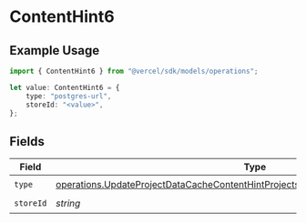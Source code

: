 # ContentHint6

## Example Usage

```typescript
import { ContentHint6 } from "@vercel/sdk/models/operations";

let value: ContentHint6 = {
    type: "postgres-url",
    storeId: "<value>",
};
```

## Fields

| Field                                                                                                                                                                                    | Type                                                                                                                                                                                     | Required                                                                                                                                                                                 | Description                                                                                                                                                                              |
| ---------------------------------------------------------------------------------------------------------------------------------------------------------------------------------------- | ---------------------------------------------------------------------------------------------------------------------------------------------------------------------------------------- | ---------------------------------------------------------------------------------------------------------------------------------------------------------------------------------------- | ---------------------------------------------------------------------------------------------------------------------------------------------------------------------------------------- |
| `type`                                                                                                                                                                                   | [operations.UpdateProjectDataCacheContentHintProjectsResponse200ApplicationJSONType](../../models/operations/updateprojectdatacachecontenthintprojectsresponse200applicationjsontype.md) | :heavy_check_mark:                                                                                                                                                                       | N/A                                                                                                                                                                                      |
| `storeId`                                                                                                                                                                                | *string*                                                                                                                                                                                 | :heavy_check_mark:                                                                                                                                                                       | N/A                                                                                                                                                                                      |